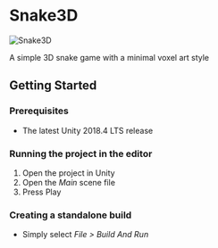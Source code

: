 # Snake3D

![Snake3D](https://user-images.githubusercontent.com/45169553/227773679-ebe1bdf5-ff38-4bb6-a7c2-57f8674a29dd.png)

A simple 3D snake game with a minimal voxel art style
 
## Getting Started

### Prerequisites
- The latest Unity 2018.4 LTS release

### Running the project in the editor
1. Open the project in Unity
2. Open the _Main_ scene file
3. Press Play

### Creating a standalone build
- Simply select _File > Build And Run_
